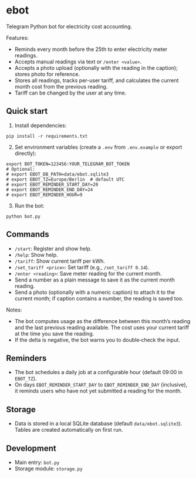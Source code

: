 # ebot

Telegram Python bot for electricity cost accounting.

Features:
- Reminds every month before the 25th to enter electricity meter readings.
- Accepts manual readings via text or `/enter <value>`.
- Accepts a photo upload (optionally with the reading in the caption); stores photo for reference.
- Stores all readings, tracks per-user tariff, and calculates the current month cost from the previous reading.
- Tariff can be changed by the user at any time.

## Quick start

1) Install dependencies:

```
pip install -r requirements.txt
```

2) Set environment variables (create a `.env` from `.env.example` or export directly):

```
export BOT_TOKEN=123456:YOUR_TELEGRAM_BOT_TOKEN
# Optional:
# export EBOT_DB_PATH=data/ebot.sqlite3
# export EBOT_TZ=Europe/Berlin  # default UTC
# export EBOT_REMINDER_START_DAY=20
# export EBOT_REMINDER_END_DAY=24
# export EBOT_REMINDER_HOUR=9
```

3) Run the bot:

```
python bot.py
```

## Commands

- `/start`: Register and show help.
- `/help`: Show help.
- `/tariff`: Show current tariff per kWh.
- `/set_tariff <price>`: Set tariff (e.g., `/set_tariff 0.14`).
- `/enter <reading>`: Save meter reading for the current month.
- Send a number as a plain message to save it as the current month reading.
- Send a photo (optionally with a numeric caption) to attach it to the current month; if caption contains a number, the reading is saved too.

Notes:
- The bot computes usage as the difference between this month’s reading and the last previous reading available. The cost uses your current tariff at the time you save the reading.
- If the delta is negative, the bot warns you to double‑check the input.

## Reminders

- The bot schedules a daily job at a configurable hour (default 09:00 in `EBOT_TZ`).
- On days `EBOT_REMINDER_START_DAY` to `EBOT_REMINDER_END_DAY` (inclusive), it reminds users who have not yet submitted a reading for the month.

## Storage

- Data is stored in a local SQLite database (default `data/ebot.sqlite3`). Tables are created automatically on first run.

## Development

- Main entry: `bot.py`
- Storage module: `storage.py`
